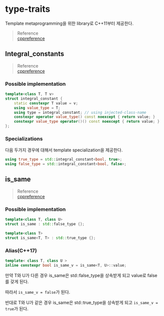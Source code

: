 # type-traits
Template metaprogramming을 위한 library로 C++11부터 제공한다.

> Reference  
> [cppreference](https://en.cppreference.com/w/cpp/header/type_traits)

## Integral_constants

> Reference  
> [cppreference](https://en.cppreference.com/w/cpp/types/integral_constant)

### Possible implementation
``` cpp
template<class T, T v>
struct integral_constant {
    static constexpr T value = v;
    using value_type = T;
    using type = integral_constant; // using injected-class-name
    constexpr operator value_type() const noexcept { return value; }
    constexpr value_type operator()() const noexcept { return value; } // since c++14
};
```

### Specializations
다음 두가지 경우에 대해서 template specialization을 제공한다.

``` cpp
using true_type = std::integral_constant<bool, true>;
using false_type = std::integral_constant<bool, false>;
```

## is_same
> Reference  
> [cppreference](https://en.cppreference.com/w/cpp/types/is_same)  

### Possible implementation
```cpp
template<class T, class U>
struct is_same : std::false_type {};
 
template<class T>
struct is_same<T, T> : std::true_type {};
```

### Alias(C++17)

```cpp 
template< class T, class U >
inline constexpr bool is_same_v = is_same<T, U>::value;
```

만약 T와 U가 다른 경우 is_same은 std::false_type을 상속받게 되고 value로 false를 갖게 된다.

따라서 `is_same_v = false`가 된다.

반대로 T와 U가 같은 경우 is_same은 std::true_type을 상속받게 되고 `is_same_v = true`가 된다.